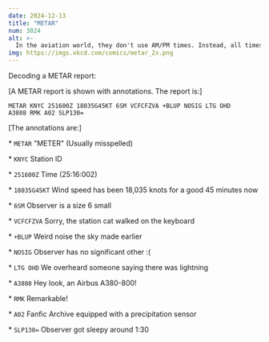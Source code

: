 ```yaml
---
date: 2024-12-13
title: "METAR"
num: 3024
alt: >-
  In the aviation world, they don't use AM/PM times. Instead, all times are assumed to be AM unless they're labeled NOTAM.
img: https://imgs.xkcd.com/comics/metar_2x.png
---
```

Decoding a METAR report:

[A METAR report is shown with annotations. The report is:]

<code>METAR KNYC 251600Z 18035G45KT 6SM VCFCFZVA +BLUP NOSIG LTG OHD A3808 RMK A02 SLP130=</code>

[The annotations are:]

\* <code>METAR</code> "METER" (Usually misspelled)

\* <code>KNYC</code> Station ID

\* <code>251600Z</code> Time (25:16:002)

\* <code>18035G45KT</code> Wind speed has been 18,035 knots for a good 45 minutes now

\* <code>6SM</code> Observer is a size 6 small

\* <code>VCFCFZVA</code> Sorry, the station cat walked on the keyboard

\* <code>+BLUP</code> Weird noise the sky made earlier

\* <code>NOSIG</code> Observer has no significant other :(

\* <code>LTG OHD</code> We overheard someone saying there was lightning

\* <code>A3808</code> Hey look, an Airbus A380-800!

\* <code>RMK</code> Remarkable!

\* <code>A02</code> Fanfic Archive equipped with a precipitation sensor

\* <code>SLP130=</code> Observer got sleepy around 1:30